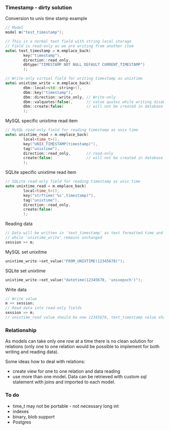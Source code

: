 
### Timestamp - dirty solution

Conversion to unix time stamp example

```c++
// Model
model m("test_timestamp");

// This is a normal text field with string local storage
// Field is read-only as we are writing from another item
auto& text_timestamp = m.emplace_back(
        key("timestamp"),
        direction::read_only,
        dbtype("TIMESTAMP NOT NULL DEFAULT CURRENT_TIMESTAMP")
        );

// Write-only virtual field for writing timestamp as unixtime
auto& unixtime_write = m.emplace_back(
        dbm::local<std::string>(),
        dbm::key("timestamp"),
        dbm::direction::write_only, // Write-only
        dbm::valquotes(false),      // value quotes while writing disabled as we are writing functions
        dbm::create(false)          // will not be created in database - exists only in model
        );
```

MySQL specific unixtime read item
```c++
// MySQL read-only field for reading timestamp as unix time 
auto& unixtime_read = m.emplace_back(
        local<time_t>(), 
        key("UNIX_TIMESTAMP(timestamp)"), 
        tag("unixtime"), 
        direction::read_only,       // read-only 
        create(false)               // will not be created in database - exists only in model
        );
```

SQLite specific unixtime read item
```c++
// SQLite read-only field for reading timestamp as unix time
auto unixtime_read = m.emplace_back(
        local<time_t>(), 
        key("strftime('%s',timestamp)"), 
        tag("unixtime"), 
        direction::read_only, 
        create(false)
        );
```

Reading data
```c++
// Data will be written in 'text_timestamp' as text formatted time and 'unixtime_read'
// while 'unixtime_write' remains unchanged
session >> m;
```

MySQL set unixitme
```c++
unixtime_write->set_value("FROM_UNIXTIME(12345678)");
```

SQLite set unixtime

```c++
unixtime_write->set_value("datetime(12345678, 'unixepoch')");
```

Write data

```c++
// Write value
m >> session;
// Read data into read-only fields
session >> m;
// unixtime_read value should be now 12345678, text_timestamp value should be '1970-05-23 21:21:18'
```

### Relationship

As models can take only one row at a time there is no clean solution for relations 
(only one to one relation would be possible to implement for both writing and reading data).

Some ideas how to deal with relations:
- create view for one to one relation and data reading
- use more than one model. Data can be retrieved with custom sql statement with joins and imported to each model. 


### To do

- time_t may not be portable - not necessary long int
- indexes
- binary, blob support
- Postgres
